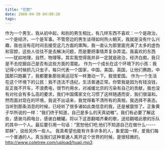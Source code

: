 ```yaml
---
title: "花祭"
date: 2008-04-30 04:00:20
tags:
---
```


作为一个男生，我从初中起，和别的男生相比，有几样东西不喜欢：一个是政治，一个是经济，一个是军事。不管旁边的男生谈得如何热火朝天，我就是没有什么兴趣，我也没有花时间去接受这几方面的熏陶，我一直认为那里面充满了太多的虚伪和官腔，这些人往往不是去解决问题，而是要把事情弄复杂弄混。我喜欢的东西——犹如地理，自然，物理等。其实我觉得我并非一定就是政治，经济白痴，我只是不去挖掘自己是否有这些方面的潜能。 作为一个成长在这个环境下的小孩：我记得小时候抓几只虫子，每只代表一个国家，中国，美国，英国，让他们赛跑，中国那只跑赢了，我都要象那些奥运冠军一样激动一下。我很爱国。 作为一个生活在这个环境下的公民：我不违法不违纪，生活普通正常。你管我是因为有钱没钱，反正我不开车，不浪费电，很节约用水，对减缓北京的污染有自己的贡献，我也没有对社会有多么高的要求，我们中国儒家文化习惯了这样随遇而安，我们很温和。 然而面对现在的环境，我说不出话来，我觉得看不清所有的真相，我选择不表态。 当听到那条消息的时候，已经听了很多诸如此类信息的我，还是被震惊了。正象黄子华所说的一样：“我们终于知道，自己是多么的天真幼稚”。我们有必要了解这些，感谢乌鸦电台，感谢白糖罐。将以下这首翻唱齐秦的歌，送给翻唱此歌的乐队的其中一个人。最后要引用一句话：“宽恕他们吧,他们不知道自己在做什么-----耶稣”，说给另外一些人。 我真希望也能有许多许多的人，象爱国一样，爱我们每一个普通的人。真当我们这种普通人离开这个世界的时候，是很轻微的。 http://www.coletree.com/upload/huaji.mp3